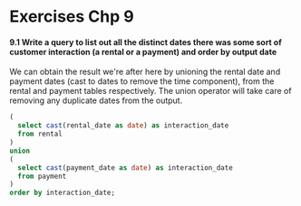 # Exercises Chp 9

#### 9.1 Write a query to list out all the distinct dates there was some sort of customer interaction (a rental or a payment) and order by output date

We can obtain the result we're after here by unioning the rental date and payment dates (cast to dates to remove the time component), from the rental and payment tables respectively. The union operator will take care of removing any duplicate dates from the output. 

```sql
(
  select cast(rental_date as date) as interaction_date
  from rental
)
union
(
  select cast(payment_date as date) as interaction_date
  from payment
)
order by interaction_date;
```

#### 

```sql

```

#### 

```sql

```

#### 

```sql

```

#### 

```sql

```

#### 

```sql

```

#### 

```sql

```

#### 

```sql

```
